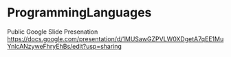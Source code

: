 # ProgrammingLanguages

Public Google Slide Presenation
https://docs.google.com/presentation/d/1MUSawGZPVLW0XDgetA7qEE1MuYnlcANzyweFhryEhBs/edit?usp=sharing